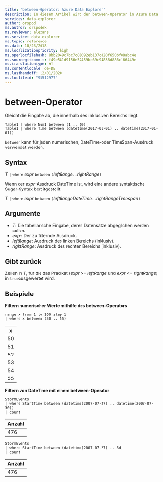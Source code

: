 ```yaml
---
title: 'between-Operator: Azure Data Explorer'
description: In diesem Artikel wird der between-Operator in Azure Data Explorer beschrieben.
services: data-explorer
author: orspod
ms.author: orspodek
ms.reviewer: alexans
ms.service: data-explorer
ms.topic: reference
ms.date: 10/23/2018
ms.localizationpriority: high
ms.openlocfilehash: 8bb2049c7bc7c81092eb137c820f650bf88abc4e
ms.sourcegitcommit: f49e581d9156e57459bc69c94838d886c166449e
ms.translationtype: HT
ms.contentlocale: de-DE
ms.lasthandoff: 12/01/2020
ms.locfileid: "95512977"
---
```

# <a name="between-operator"></a>between-Operator

Gleicht die Eingabe ab, die innerhalb des inklusiven Bereichs liegt.

```kusto
Table1 | where Num1 between (1 .. 10)
Table1 | where Time between (datetime(2017-01-01) .. datetime(2017-01-01))
```

`between` kann für jeden numerischen, DateTime-oder TimeSpan-Ausdruck verwendet werden.
 
## <a name="syntax"></a>Syntax

*T* `|` `where` *expr* `between` `(`*leftRange*` .. `*rightRange*`)`   
 
Wenn der *expr*-Ausdruck DateTime ist, wird eine andere syntaktische Sugar-Syntax bereitgestellt:

*T* `|` `where` *expr* `between` `(`*leftRangeDateTime*` .. `*rightRangeTimespan*`)`   

## <a name="arguments"></a>Argumente

* *T*: Die tabellarische Eingabe, deren Datensätze abgeglichen werden sollen.
* *expr*: Der zu filternde Ausdruck.
* *leftRange*: Ausdruck des linken Bereichs (inklusiv).
* *rightRange*: Ausdruck des rechten Bereichs (inklusiv).

## <a name="returns"></a>Gibt zurück

Zeilen in *T*, für die das Prädikat (*expr* >= *leftRange* und *expr* <= *rightRange*) in `true`ausgewertet wird.

## <a name="examples"></a>Beispiele  

**Filtern numerischer Werte mithilfe des between-Operators**  

<!-- csl: https://help.kusto.windows.net:443/Samples -->
```kusto
range x from 1 to 100 step 1
| where x between (50 .. 55)
```

|x|
|---|
|50|
|51|
|52|
|53|
|54|
|55|

**Filtern von DateTime mit einem between-Operator**  

<!-- csl: https://help.kusto.windows.net:443/Samples -->
```kusto
StormEvents
| where StartTime between (datetime(2007-07-27) .. datetime(2007-07-30))
| count 
```

|Anzahl|
|---|
|476|

<!-- csl: https://help.kusto.windows.net:443/Samples -->
```kusto
StormEvents
| where StartTime between (datetime(2007-07-27) .. 3d)
| count 
```

|Anzahl|
|---|
|476|
